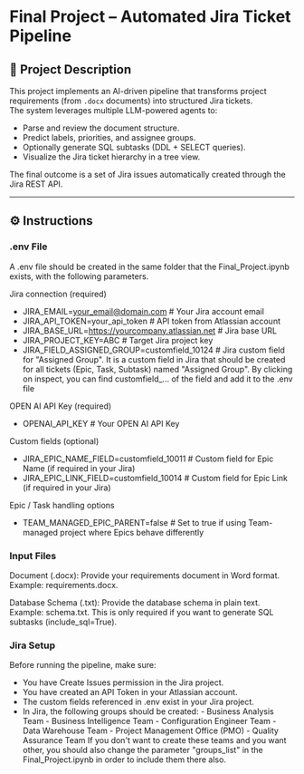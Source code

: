 # Final Project – Automated Jira Ticket Pipeline

## 📖 Project Description
This project implements an AI-driven pipeline that transforms project requirements (from `.docx` documents) into structured Jira tickets.  
The system leverages multiple LLM-powered agents to:
- Parse and review the document structure.
- Predict labels, priorities, and assignee groups.
- Optionally generate SQL subtasks (DDL + SELECT queries).
- Visualize the Jira ticket hierarchy in a tree view.

The final outcome is a set of Jira issues automatically created through the Jira REST API.

---

## ⚙️ Instructions


### .env File

A .env file should be created in the same folder that the Final_Project.ipynb exists, with the following parameters.

Jira connection (required)
- JIRA_EMAIL=your_email@domain.com          # Your Jira account email
- JIRA_API_TOKEN=your_api_token             # API token from Atlassian account
- JIRA_BASE_URL=https://yourcompany.atlassian.net  # Jira base URL
- JIRA_PROJECT_KEY=ABC                      # Target Jira project key
- JIRA_FIELD_ASSIGNED_GROUP=customfield_10124  # Jira custom field for "Assigned Group". It is a custom field in Jira that should be created for all tickets (Epic, Task, Subtask) named "Assigned Group". By clicking on inspect, you can find customfield_... of the field and add it to the .env file

OPEN AI API Key (required)
- OPENAI_API_KEY                            # Your OPEN AI API Key

Custom fields (optional)
- JIRA_EPIC_NAME_FIELD=customfield_10011       # Custom field for Epic Name (if required in your Jira)
- JIRA_EPIC_LINK_FIELD=customfield_10014       # Custom field for Epic Link (if required in your Jira)

Epic / Task handling options
- TEAM_MANAGED_EPIC_PARENT=false    # Set to true if using Team-managed project where Epics behave differently


### Input Files

Document (.docx):
Provide your requirements document in Word format. Example: requirements.docx.

Database Schema (.txt):
Provide the database schema in plain text. Example: schema.txt.
This is only required if you want to generate SQL subtasks (include_sql=True).


### Jira Setup

Before running the pipeline, make sure:
- You have Create Issues permission in the Jira project.
- You have created an API Token in your Atlassian account.
- The custom fields referenced in .env exist in your Jira project.
- In Jira, the following groups should be created:
      - Business Analysis Team
      - Business Intelligence Team
      - Configuration Engineer Team
      - Data Warehouse Team
      - Project Management Office (PMO)
      - Quality Assurance Team
  If you don't want to create these teams and you want other, you should also change the parameter "groups_list" in the Final_Project.ipynb in order to include them there also.

